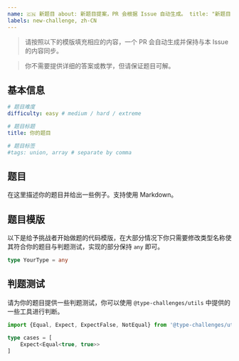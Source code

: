```yaml
---
name: 🇨🇳 新题目 about: 新题目提案，PR 会根据 Issue 自动生成。 title: "新题目"
labels: new-challenge, zh-CN
---
```


> 请按照以下的模版填充相应的内容，一个 PR 会自动生成并保持与本 Issue 的内容同步。

> 你不需要提供详细的答案或教学，但请保证题目可解。

## 基本信息

```yaml
# 题目难度
difficulty: easy # medium / hard / extreme

# 题目标题
title: 你的题目

# 题目标签
#tags: union, array # separate by comma
```

## 题目

<!--question-start-->

在这里描述你的题目并给出一些例子。支持使用 Markdown。

<!--question-end-->

## 题目模版

以下是给予挑战者开始做题的代码模版，在大部分情况下你只需要修改类型名称使其符合你的题目与判题测试，实现的部分保持 `any` 即可。

```ts
type YourType = any
```

## 判题测试

请为你的题目提供一些判题测试，你可以使用 `@type-challenges/utils` 中提供的一些工具进行判断。

```ts
import {Equal, Expect, ExpectFalse, NotEqual} from '@type-challenges/utils'

type cases = [
    Expect<Equal<true, true>>
]
```